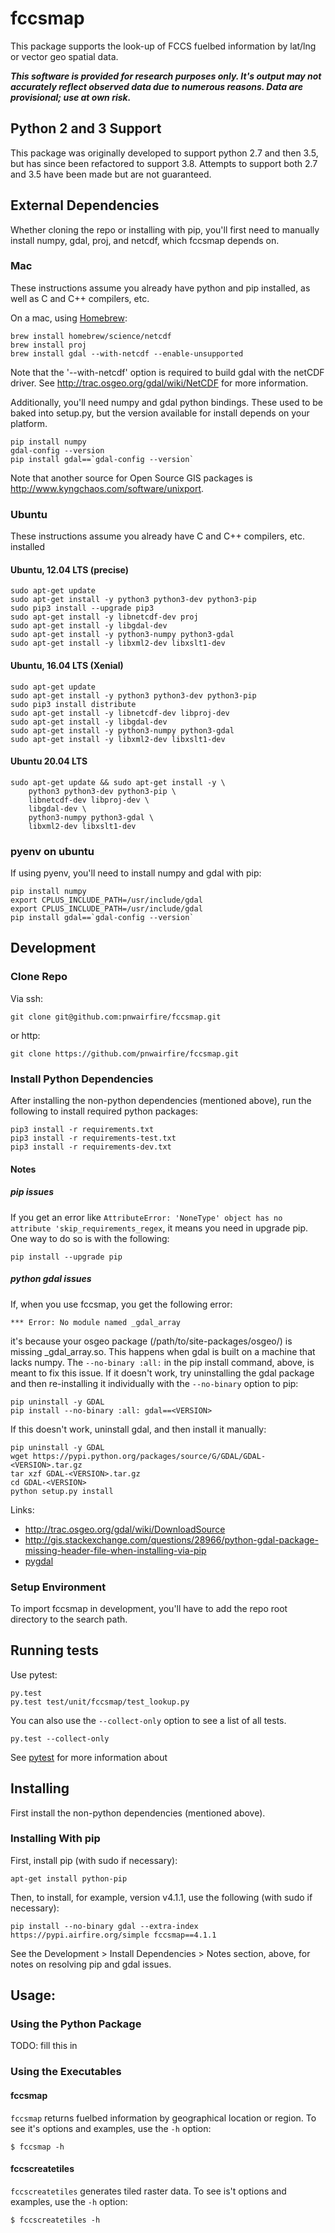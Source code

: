 # fccsmap

This package supports the look-up of FCCS fuelbed information by lat/lng or
vector geo spatial data.

***This software is provided for research purposes only. It's output may
not accurately reflect observed data due to numerous reasons. Data are
provisional; use at own risk.***

## Python 2 and 3 Support

This package was originally developed to support python 2.7 and then 3.5, but
has since been refactored to support 3.8. Attempts to support both 2.7 and 3.5
have been made but are not guaranteed.

## External Dependencies

Whether cloning the repo or installing with pip, you'll first need to
manually install numpy, gdal, proj, and netcdf, which fccsmap depends on.

### Mac

These instructions assume you already have python and pip installed,
as well as C and C++ compilers, etc.

On a mac, using [Homebrew](http://brew.sh/):

    brew install homebrew/science/netcdf
    brew install proj
    brew install gdal --with-netcdf --enable-unsupported

Note that the '--with-netcdf' option is required to build gdal with the
netCDF driver. See http://trac.osgeo.org/gdal/wiki/NetCDF for more information.

Additionally, you'll need numpy and gdal python bindings.  These used to be
baked into setup.py, but the version available for install depends
on your platform.

    pip install numpy
    gdal-config --version
    pip install gdal==`gdal-config --version`

Note that another source for Open Source GIS packages is
http://www.kyngchaos.com/software/unixport.

### Ubuntu

These instructions assume you already have C and C++ compilers, etc. installed

#### Ubuntu, 12.04 LTS (precise)

    sudo apt-get update
    sudo apt-get install -y python3 python3-dev python3-pip
    sudo pip3 install --upgrade pip3
    sudo apt-get install -y libnetcdf-dev proj
    sudo apt-get install -y libgdal-dev
    sudo apt-get install -y python3-numpy python3-gdal
    sudo apt-get install -y libxml2-dev libxslt1-dev

#### Ubuntu, 16.04 LTS (Xenial)

    sudo apt-get update
    sudo apt-get install -y python3 python3-dev python3-pip
    sudo pip3 install distribute
    sudo apt-get install -y libnetcdf-dev libproj-dev
    sudo apt-get install -y libgdal-dev
    sudo apt-get install -y python3-numpy python3-gdal
    sudo apt-get install -y libxml2-dev libxslt1-dev

#### Ubuntu 20.04 LTS

    sudo apt-get update && sudo apt-get install -y \
        python3 python3-dev python3-pip \
        libnetcdf-dev libproj-dev \
        libgdal-dev \
        python3-numpy python3-gdal \
        libxml2-dev libxslt1-dev

### pyenv on ubuntu

If using pyenv, you'll need to install numpy and gdal with pip:

    pip install numpy
    export CPLUS_INCLUDE_PATH=/usr/include/gdal
    export CPLUS_INCLUDE_PATH=/usr/include/gdal
    pip install gdal==`gdal-config --version`

## Development

### Clone Repo

Via ssh:

    git clone git@github.com:pnwairfire/fccsmap.git

or http:

    git clone https://github.com/pnwairfire/fccsmap.git

### Install Python Dependencies

After installing the non-python dependencies (mentioned above), run the
following to install required python packages:

    pip3 install -r requirements.txt
    pip3 install -r requirements-test.txt
    pip3 install -r requirements-dev.txt

#### Notes

##### pip issues

If you get an error like    ```AttributeError: 'NoneType' object has no
attribute 'skip_requirements_regex```, it means you need in upgrade
pip. One way to do so is with the following:

    pip install --upgrade pip

##### python gdal issues

If, when you use fccsmap, you get the following error:

    *** Error: No module named _gdal_array

it's because your osgeo package (/path/to/site-packages/osgeo/) is
missing _gdal_array.so.  This happens when gdal is built on a
machine that lacks numpy.  The ```--no-binary :all:``` in the pip
install command, above, is meant to fix this issue.  If it doesn't work,
try uninstalling the gdal package and then re-installing it individually
with the ```--no-binary``` option to pip:

    pip uninstall -y GDAL
    pip install --no-binary :all: gdal==<VERSION>

If this doesn't work, uninstall gdal, and then install it manually:

    pip uninstall -y GDAL
    wget https://pypi.python.org/packages/source/G/GDAL/GDAL-<VERSION>.tar.gz
    tar xzf GDAL-<VERSION>.tar.gz
    cd GDAL-<VERSION>
    python setup.py install

Links:

 - http://trac.osgeo.org/gdal/wiki/DownloadSource
 - http://gis.stackexchange.com/questions/28966/python-gdal-package-missing-header-file-when-installing-via-pip
 - [pygdal](https://github.com/dezhin/pygdal)

### Setup Environment

To import fccsmap in development, you'll have to add the repo root directory
to the search path.

## Running tests

Use pytest:

    py.test
    py.test test/unit/fccsmap/test_lookup.py

You can also use the ```--collect-only``` option to see a list of all tests.

    py.test --collect-only

See [pytest](http://pytest.org/latest/getting-started.html#getstarted) for more information about

## Installing

First install the non-python dependencies (mentioned above).

### Installing With pip

First, install pip (with sudo if necessary):

    apt-get install python-pip

Then, to install, for example, version v4.1.1, use the following (with
sudo if necessary):

    pip install --no-binary gdal --extra-index https://pypi.airfire.org/simple fccsmap==4.1.1

See the Development > Install Dependencies > Notes section, above, for
notes on resolving pip and gdal issues.

## Usage:

### Using the Python Package

TODO: fill this in

### Using the Executables

#### fccsmap

```fccsmap``` returns fuelbed information by geographical location or region.
To see it's options and examples, use the `-h` option:

    $ fccsmap -h


#### fccscreatetiles

```fccscreatetiles``` generates tiled raster data.  To see is't options and
examples, use the `-h` option:

    $ fccscreatetiles -h

